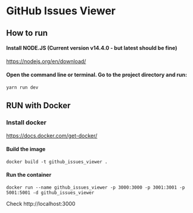 # GitHub Issues Viewer

## How to run

#### Install NODE.JS (Current version v14.4.0 - but latest should be fine)
https://nodejs.org/en/download/

#### Open the command line or terminal. Go to the project directory and run:
```
yarn run dev
```
## RUN with Docker

### Install docker
https://docs.docker.com/get-docker/

#### Build the image
```
docker build -t github_issues_viewer . 
```

#### Run the container
```
docker run --name github_issues_viewer -p 3000:3000 -p 3001:3001 -p 5001:5001 -d github_issues_viewer
```
Check http://localhost:3000

